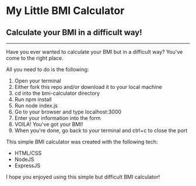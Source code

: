 # My Little BMI Calculator
## Calculate your BMI in a difficult way!

---

Have you ever wanted to calculate your BMI but in a difficult way? You've come to the right place.

All you need to do is the following:
1. Open your terminal
2. Either fork this repo and/or download it to your local machine
3. cd into the bmi-calculator directory
4. Run npm install
5. Run node index.js
6. Go to your browser and type localhost:3000
7. Enter your information into the form
8. VOILA! You've got your BMI!
9. When you're done, go back to your terminal and ctrl+c to close the port

This simple BMI calculator was created with the following tech:
- HTML/CSS
- NodeJS
- ExpressJS

I hope you enjoyed using this simple but difficult BMI calculator!